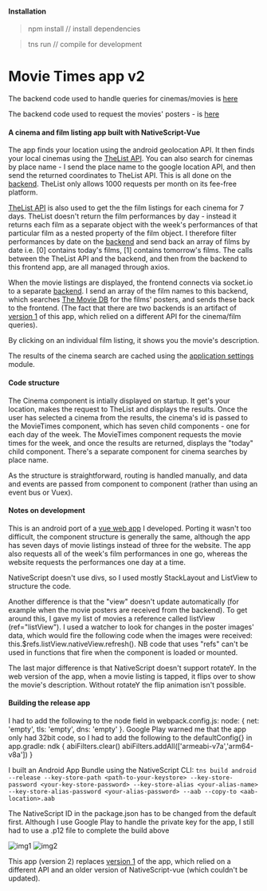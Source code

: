 #### Installation

> npm install // install dependencies

> tns run // compile for development

Movie Times app v2
===================

The backend code used to handle queries for cinemas/movies is [here](https://github.com/ckpantelides/list-api)

The backend code used to request the movies' posters - is [here](https://github.com/ckpantelides/movietime-server)

#### A cinema and film listing app built with NativeScript-Vue

The app finds your location using the android geolocation API. It then finds your local cinemas using the [TheList API](https://api.list.co.uk/). You can also search for cinemas by place name - I send the place name to the google location API, and then send the returned coordinates to TheList API. This is all done on the [backend](https://github.com/ckpantelides/list-api). TheList only allows 1000 requests per month on its fee-free platform.

[TheList API](https://api.list.co.uk/) is also used to get the the film listings for each cinema for 7 days. TheList doesn't return the film performances by day - instead it returns each film as a separate object with the week's performances of that particular film as a nested property of the film object. I therefore filter performances by date on the [backend](https://github.com/ckpantelides/list-api) and send back an array of films by date i.e. [0] contains today's films, [1] contains tomorrow's films.  The calls between the TheList API and the backend, and then from the backend to this frontend app, are all managed through axios.

When the movie listings are displayed, the frontend connects via socket.io to a separate [backend](https://github.com/ckpantelides/movietime-server). I send an array of the film names to this backend, which searches [The Movie DB](https://www.themoviedb.org/) for the films' posters, and sends these back to the frontend. (The fact that there are two backends is an artifact of [version 1](https://github.com/ckpantelides/native-movies) of this app, which relied on a different API for the cinema/film queries).

By clicking on an individual film listing, it shows you the movie's description. 

The results of the cinema search are cached using the [application settings](https://docs.nativescript.org/ns-framework-modules/application-settings) module.

#### Code structure

The Cinema component is intially displayed on startup. It get's your location, makes the request to TheList and displays the results. Once the user has selected a cinema from the results, the cinema's id is passed to the MovieTimes component, which has seven child components - one for each day of the week. The MovieTimes component requests the movie times for the week, and once the results are returned, displays the "today" child component. There's a separate component for cinema searches by place name.

As the structure is straightforward, routing is handled manually, and data and events are passed from component to component (rather than using an event bus or Vuex).

#### Notes on development

This is an android port of a [vue web app](https://github.com/ckpantelides/movietimes) I developed. Porting it wasn't too difficult, the component structure is generally the same, although the app has seven days of movie listings instead of three for the website. The app also requests all of the week's film performances in one go, whereas the website requests the performances one day at a time.

NativeScript doesn't use divs, so I used mostly StackLayout and ListView to structure the code.

Another difference is that the "view" doesn't update automatically (for example when the movie posters are received from the backend). To get around this, I gave my list of movies a reference called listView (ref="listView"). I used a watcher to look for changes in the poster images' data, which would fire the following code when the images were received: this.$refs.listView.nativeView.refresh(). NB code that uses "refs" can't be used in functions that fire when the component is loaded or mounted.

The last major difference is that NativeScript doesn't support rotateY. In the web version of the app, when a movie listing is tapped, it flips over to show the movie's description. Without rotateY the flip animation isn't possible.

#### Building the release app

I had to add the following to the node field in webpack.config.js: node: { net: 'empty', tls: 'empty', dns: 'empty' }. 
Google Play warned me that the app only had 32bit code, so I had to add the following to the defaultConfig{} in app.gradle: 
ndk {
  abiFilters.clear()
  abiFilters.addAll(['armeabi-v7a','arm64-v8a'])
}

I built an Android App Bundle using the NativeScript CLI:
```tns build android --release --key-store-path <path-to-your-keystore> --key-store-password <your-key-store-password> --key-store-alias <your-alias-name> --key-store-alias-password <your-alias-password> --aab --copy-to <aab-location>.aab```

The NativeScript ID in the package.json has to be changed from the default first. Although I use Google Play to handle the private key for the app, I still had to use a .p12 file to complete the build above

![img1] ![img2]

[img1]: https://github.com/ckpantelides/native-movies/blob/images/movie-app1.jpg
[img2]: https://github.com/ckpantelides/native-movies/blob/images/movie-app2.jpg

This app (version 2) replaces [version 1](https://github.com/ckpantelides/native-movies) of the app, which relied on a different API and an older version of NativeScript-vue (which couldn't be updated).
